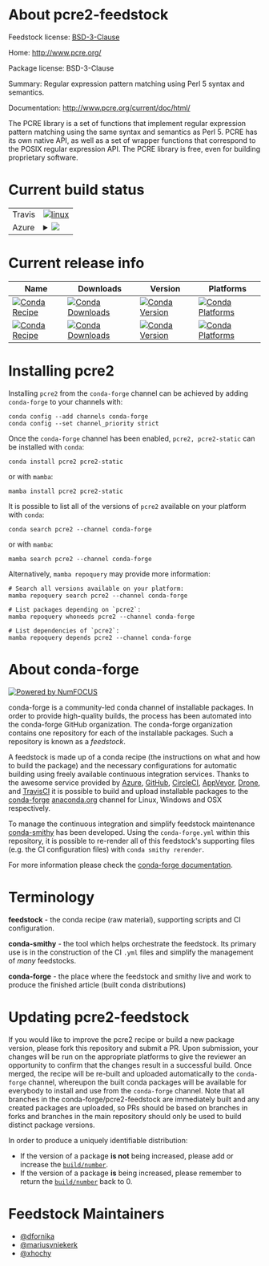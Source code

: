 About pcre2-feedstock
=====================

Feedstock license: [BSD-3-Clause](https://github.com/conda-forge/pcre2-feedstock/blob/main/LICENSE.txt)

Home: http://www.pcre.org/

Package license: BSD-3-Clause

Summary: Regular expression pattern matching using Perl 5 syntax and semantics.

Documentation: http://www.pcre.org/current/doc/html/

The PCRE library is a set of functions that implement regular expression pattern matching
using the same syntax and semantics as Perl 5. PCRE has its own native API, as well as a set of
wrapper functions that correspond to the POSIX regular expression API. The PCRE library is
free, even for building proprietary software.


Current build status
====================


<table><tr>
    <td>Travis</td>
    <td>
      <a href="https://app.travis-ci.com/conda-forge/pcre2-feedstock">
        <img alt="linux" src="https://img.shields.io/travis/com/conda-forge/pcre2-feedstock/main.svg?label=Linux">
      </a>
    </td>
  </tr>
    
  <tr>
    <td>Azure</td>
    <td>
      <details>
        <summary>
          <a href="https://dev.azure.com/conda-forge/feedstock-builds/_build/latest?definitionId=763&branchName=main">
            <img src="https://dev.azure.com/conda-forge/feedstock-builds/_apis/build/status/pcre2-feedstock?branchName=main">
          </a>
        </summary>
        <table>
          <thead><tr><th>Variant</th><th>Status</th></tr></thead>
          <tbody><tr>
              <td>linux_64</td>
              <td>
                <a href="https://dev.azure.com/conda-forge/feedstock-builds/_build/latest?definitionId=763&branchName=main">
                  <img src="https://dev.azure.com/conda-forge/feedstock-builds/_apis/build/status/pcre2-feedstock?branchName=main&jobName=linux&configuration=linux%20linux_64_" alt="variant">
                </a>
              </td>
            </tr><tr>
              <td>linux_aarch64</td>
              <td>
                <a href="https://dev.azure.com/conda-forge/feedstock-builds/_build/latest?definitionId=763&branchName=main">
                  <img src="https://dev.azure.com/conda-forge/feedstock-builds/_apis/build/status/pcre2-feedstock?branchName=main&jobName=linux&configuration=linux%20linux_aarch64_" alt="variant">
                </a>
              </td>
            </tr><tr>
              <td>linux_ppc64le</td>
              <td>
                <a href="https://dev.azure.com/conda-forge/feedstock-builds/_build/latest?definitionId=763&branchName=main">
                  <img src="https://dev.azure.com/conda-forge/feedstock-builds/_apis/build/status/pcre2-feedstock?branchName=main&jobName=linux&configuration=linux%20linux_ppc64le_" alt="variant">
                </a>
              </td>
            </tr><tr>
              <td>osx_64</td>
              <td>
                <a href="https://dev.azure.com/conda-forge/feedstock-builds/_build/latest?definitionId=763&branchName=main">
                  <img src="https://dev.azure.com/conda-forge/feedstock-builds/_apis/build/status/pcre2-feedstock?branchName=main&jobName=osx&configuration=osx%20osx_64_" alt="variant">
                </a>
              </td>
            </tr><tr>
              <td>osx_arm64</td>
              <td>
                <a href="https://dev.azure.com/conda-forge/feedstock-builds/_build/latest?definitionId=763&branchName=main">
                  <img src="https://dev.azure.com/conda-forge/feedstock-builds/_apis/build/status/pcre2-feedstock?branchName=main&jobName=osx&configuration=osx%20osx_arm64_" alt="variant">
                </a>
              </td>
            </tr><tr>
              <td>win_64</td>
              <td>
                <a href="https://dev.azure.com/conda-forge/feedstock-builds/_build/latest?definitionId=763&branchName=main">
                  <img src="https://dev.azure.com/conda-forge/feedstock-builds/_apis/build/status/pcre2-feedstock?branchName=main&jobName=win&configuration=win%20win_64_" alt="variant">
                </a>
              </td>
            </tr>
          </tbody>
        </table>
      </details>
    </td>
  </tr>
</table>

Current release info
====================

| Name | Downloads | Version | Platforms |
| --- | --- | --- | --- |
| [![Conda Recipe](https://img.shields.io/badge/recipe-pcre2-green.svg)](https://anaconda.org/conda-forge/pcre2) | [![Conda Downloads](https://img.shields.io/conda/dn/conda-forge/pcre2.svg)](https://anaconda.org/conda-forge/pcre2) | [![Conda Version](https://img.shields.io/conda/vn/conda-forge/pcre2.svg)](https://anaconda.org/conda-forge/pcre2) | [![Conda Platforms](https://img.shields.io/conda/pn/conda-forge/pcre2.svg)](https://anaconda.org/conda-forge/pcre2) |
| [![Conda Recipe](https://img.shields.io/badge/recipe-pcre2--static-green.svg)](https://anaconda.org/conda-forge/pcre2-static) | [![Conda Downloads](https://img.shields.io/conda/dn/conda-forge/pcre2-static.svg)](https://anaconda.org/conda-forge/pcre2-static) | [![Conda Version](https://img.shields.io/conda/vn/conda-forge/pcre2-static.svg)](https://anaconda.org/conda-forge/pcre2-static) | [![Conda Platforms](https://img.shields.io/conda/pn/conda-forge/pcre2-static.svg)](https://anaconda.org/conda-forge/pcre2-static) |

Installing pcre2
================

Installing `pcre2` from the `conda-forge` channel can be achieved by adding `conda-forge` to your channels with:

```
conda config --add channels conda-forge
conda config --set channel_priority strict
```

Once the `conda-forge` channel has been enabled, `pcre2, pcre2-static` can be installed with `conda`:

```
conda install pcre2 pcre2-static
```

or with `mamba`:

```
mamba install pcre2 pcre2-static
```

It is possible to list all of the versions of `pcre2` available on your platform with `conda`:

```
conda search pcre2 --channel conda-forge
```

or with `mamba`:

```
mamba search pcre2 --channel conda-forge
```

Alternatively, `mamba repoquery` may provide more information:

```
# Search all versions available on your platform:
mamba repoquery search pcre2 --channel conda-forge

# List packages depending on `pcre2`:
mamba repoquery whoneeds pcre2 --channel conda-forge

# List dependencies of `pcre2`:
mamba repoquery depends pcre2 --channel conda-forge
```


About conda-forge
=================

[![Powered by
NumFOCUS](https://img.shields.io/badge/powered%20by-NumFOCUS-orange.svg?style=flat&colorA=E1523D&colorB=007D8A)](https://numfocus.org)

conda-forge is a community-led conda channel of installable packages.
In order to provide high-quality builds, the process has been automated into the
conda-forge GitHub organization. The conda-forge organization contains one repository
for each of the installable packages. Such a repository is known as a *feedstock*.

A feedstock is made up of a conda recipe (the instructions on what and how to build
the package) and the necessary configurations for automatic building using freely
available continuous integration services. Thanks to the awesome service provided by
[Azure](https://azure.microsoft.com/en-us/services/devops/), [GitHub](https://github.com/),
[CircleCI](https://circleci.com/), [AppVeyor](https://www.appveyor.com/),
[Drone](https://cloud.drone.io/welcome), and [TravisCI](https://travis-ci.com/)
it is possible to build and upload installable packages to the
[conda-forge](https://anaconda.org/conda-forge) [anaconda.org](https://anaconda.org/)
channel for Linux, Windows and OSX respectively.

To manage the continuous integration and simplify feedstock maintenance
[conda-smithy](https://github.com/conda-forge/conda-smithy) has been developed.
Using the ``conda-forge.yml`` within this repository, it is possible to re-render all of
this feedstock's supporting files (e.g. the CI configuration files) with ``conda smithy rerender``.

For more information please check the [conda-forge documentation](https://conda-forge.org/docs/).

Terminology
===========

**feedstock** - the conda recipe (raw material), supporting scripts and CI configuration.

**conda-smithy** - the tool which helps orchestrate the feedstock.
                   Its primary use is in the construction of the CI ``.yml`` files
                   and simplify the management of *many* feedstocks.

**conda-forge** - the place where the feedstock and smithy live and work to
                  produce the finished article (built conda distributions)


Updating pcre2-feedstock
========================

If you would like to improve the pcre2 recipe or build a new
package version, please fork this repository and submit a PR. Upon submission,
your changes will be run on the appropriate platforms to give the reviewer an
opportunity to confirm that the changes result in a successful build. Once
merged, the recipe will be re-built and uploaded automatically to the
`conda-forge` channel, whereupon the built conda packages will be available for
everybody to install and use from the `conda-forge` channel.
Note that all branches in the conda-forge/pcre2-feedstock are
immediately built and any created packages are uploaded, so PRs should be based
on branches in forks and branches in the main repository should only be used to
build distinct package versions.

In order to produce a uniquely identifiable distribution:
 * If the version of a package **is not** being increased, please add or increase
   the [``build/number``](https://docs.conda.io/projects/conda-build/en/latest/resources/define-metadata.html#build-number-and-string).
 * If the version of a package **is** being increased, please remember to return
   the [``build/number``](https://docs.conda.io/projects/conda-build/en/latest/resources/define-metadata.html#build-number-and-string)
   back to 0.

Feedstock Maintainers
=====================

* [@dfornika](https://github.com/dfornika/)
* [@mariusvniekerk](https://github.com/mariusvniekerk/)
* [@xhochy](https://github.com/xhochy/)


